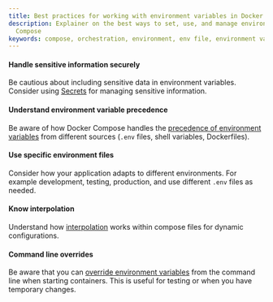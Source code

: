 ```yaml
---
title: Best practices for working with environment variables in Docker Compose
description: Explainer on the best ways to set, use, and manage environment variables in
  Compose
keywords: compose, orchestration, environment, env file, environment variables
---
```


#### Handle sensitive information securely

Be cautious about including sensitive data in environment variables. Consider using [Secrets](../use-secrets.md) for managing sensitive information.

#### Understand environment variable precedence

Be aware of how Docker Compose handles the [precedence of environment variables](envvars-precedence.md) from different sources (`.env` files, shell variables, Dockerfiles).

#### Use specific environment files

Consider how your application adapts to different environments. For example development, testing, production, and use different `.env` files as needed.

#### Know interpolation
   
Understand how [interpolation](env-file.md#interpolation) works within compose files for dynamic configurations.

#### Command line overrides
    
Be aware that you can [override environment variables](set-environment-variables.md#cli) from the command line when starting containers. This is useful for testing or when you have temporary changes.

